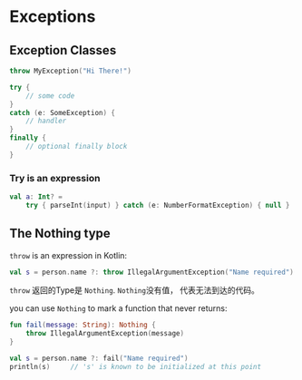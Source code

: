 # Exceptions
[ppt]:()
## Exception Classes


``` kotlin
throw MyException("Hi There!")
```

``` kotlin
try {
    // some code
}
catch (e: SomeException) {
    // handler
}
finally {
    // optional finally block
}
```
[ppt]:()
### Try is an expression

``` kotlin
val a: Int? = 
    try { parseInt(input) } catch (e: NumberFormatException) { null }
```

[ppt]:()
<!--
## Checked Exceptions

Kotlin does not have checked exceptions. There are many reasons for this, but we will provide a simple example.

The following is an example interface of the JDK implemented by `StringBuilder` class

``` java
Appendable append(CharSequence csq) throws IOException;
```

What does this signature say? It says that every time I append a string to something (a `StringBuilder`, some kind of a log, a console, etc.)
I have to catch those `IOExceptions`. Why? Because it might be performing IO (`Writer` also implements `Appendable`)...
So it results into this kind of code all over the place:

``` kotlin
try {
    log.append(message)
}
catch (IOException e) {
    // Must be safe
}
```

And this is no good, see [Effective Java](http://www.oracle.com/technetwork/java/effectivejava-136174.html), Item 65: *Don't ignore exceptions*.

Bruce Eckel says in [Does Java need Checked Exceptions?](http://www.mindview.net/Etc/Discussions/CheckedExceptions):

> Examination of small programs leads to the conclusion that requiring exception specifications could both enhance developer productivity and enhance code quality, but experience with large software projects suggests a different result – decreased productivity and little or no increase in code quality.

Other citations of this sort:

* [Java's checked exceptions were a mistake](http://radio-weblogs.com/0122027/stories/2003/04/01/JavasCheckedExceptionsWereAMistake.html) (Rod Waldhoff)
* [The Trouble with Checked Exceptions](http://www.artima.com/intv/handcuffs.html) (Anders Hejlsberg)
-->

## The Nothing type

`throw` is an expression in Kotlin:

``` kotlin
val s = person.name ?: throw IllegalArgumentException("Name required")
```

`throw` 返回的Type是 `Nothing`.
``Nothing``没有值， 代表无法到达的代码。


[ppt]:()

you can use `Nothing` to mark a function that never returns:

``` kotlin
fun fail(message: String): Nothing {
    throw IllegalArgumentException(message)
}
```

``` kotlin
val s = person.name ?: fail("Name required")
println(s)     // 's' is known to be initialized at this point
```

